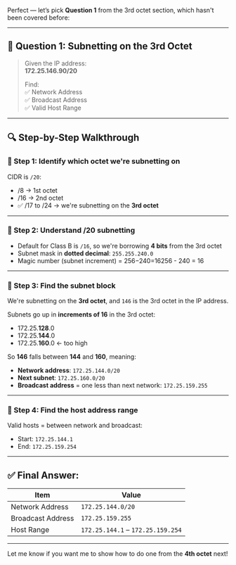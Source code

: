 Perfect — let’s pick **Question 1** from the 3rd octet section, which hasn't been covered before:

---

## 🧠 **Question 1: Subnetting on the 3rd Octet**

> Given the IP address:  
> **172.25.146.90/20**
> 
> Find:  
> ✅ Network Address  
> ✅ Broadcast Address  
> ✅ Valid Host Range

---

## 🔍 **Step-by-Step Walkthrough**

### 🔸 Step 1: Identify which octet we're subnetting on

CIDR is `/20`:

- /8 → 1st octet
- /16 → 2nd octet
- ✅ /17 to /24 → we're subnetting on the **3rd octet**

---

### 🔸 Step 2: Understand /20 subnetting

- Default for Class B is `/16`, so we're borrowing **4 bits** from the 3rd octet
- Subnet mask in **dotted decimal**: `255.255.240.0`
- Magic number (subnet increment) = 256−240=16256 - 240 = 16

---

### 🔸 Step 3: Find the subnet block

We're subnetting on the **3rd octet**, and `146` is the 3rd octet in the IP address.

Subnets go up in **increments of 16** in the 3rd octet:

- 172.25.**128**.0
- 172.25.**144**.0
- 172.25.**160**.0 ← too high

So **146** falls between **144** and **160**, meaning:

- **Network address**: `172.25.144.0/20`
- **Next subnet**: `172.25.160.0/20`
- **Broadcast address** = one less than next network: `172.25.159.255`

---

### 🔸 Step 4: Find the host address range

Valid hosts = between network and broadcast:

- Start: `172.25.144.1`
- End: `172.25.159.254`

---

## ✅ **Final Answer:**

|Item|Value|
|---|---|
|Network Address|`172.25.144.0/20`|
|Broadcast Address|`172.25.159.255`|
|Host Range|`172.25.144.1` – `172.25.159.254`|

---

Let me know if you want me to show how to do one from the **4th octet** next!
